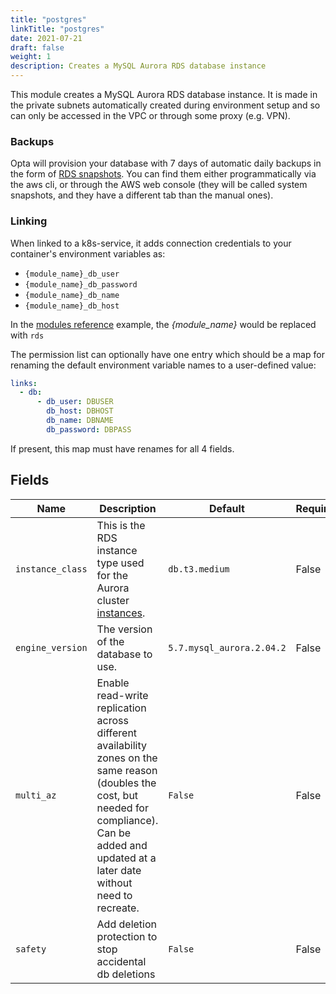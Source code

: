 ```yaml
---
title: "postgres"
linkTitle: "postgres"
date: 2021-07-21
draft: false
weight: 1
description: Creates a MySQL Aurora RDS database instance
---
```


This module creates a MySQL Aurora RDS database instance. It is made in the
private subnets automatically created during environment setup and so can only be accessed in the
VPC or through some proxy (e.g. VPN).

### Backups
Opta will provision your database with 7 days of automatic daily backups in the form of 
[RDS snapshots](https://docs.aws.amazon.com/AmazonRDS/latest/UserGuide/USER_CreateSnapshot.html). 
You can find them either programmatically via the aws cli, or through the AWS web console (they will be called
system snapshots, and they have a different tab than the manual ones).

### Linking

When linked to a k8s-service, it adds connection credentials to your container's environment variables as:

- `{module_name}_db_user`
- `{module_name}_db_password`
- `{module_name}_db_name`
- `{module_name}_db_host`

In the [modules reference](/reference) example, the _{module_name}_ would be replaced with `rds`

The permission list can optionally have one entry which should be a map for renaming the default environment variable
names to a user-defined value:

```yaml
links:
  - db:
      - db_user: DBUSER
        db_host: DBHOST
        db_name: DBNAME
        db_password: DBPASS
```

If present, this map must have renames for all 4 fields.


## Fields


| Name      | Description | Default | Required |
| ----------- | ----------- | ------- | -------- |
| `instance_class` | This is the RDS instance type used for the Aurora cluster [instances](https://aws.amazon.com/rds/instance-types/). | `db.t3.medium` | False |
| `engine_version` | The version of the database to use. | `5.7.mysql_aurora.2.04.2` | False |
| `multi_az` | Enable read-write replication across different availability zones on the same reason (doubles the cost, but needed for compliance). Can be added and updated at a later date without need to recreate. | `False` | False |
| `safety` | Add deletion protection to stop accidental db deletions | `False` | False |